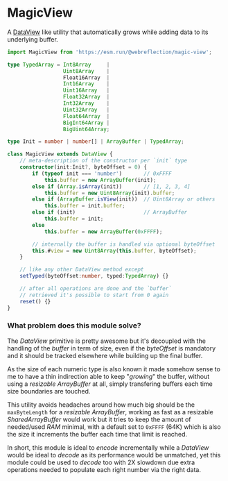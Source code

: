 # MagicView

A [DataView](https://developer.mozilla.org/en-US/docs/Web/JavaScript/Reference/Global_Objects/DataView) like utility that automatically grows while adding data to its underlying buffer.

```ts
import MagicView from 'https://esm.run/@webreflection/magic-view';

type TypedArray = Int8Array     |
                  Uint8Array    |
                  Float16Array  |
                  Int16Array    |
                  Uint16Array   |
                  Float32Array  |
                  Int32Array    |
                  Uint32Array   |
                  Float64Array  |
                  BigInt64Array |
                  BigUint64Array;

type Init = number | number[] | ArrayBuffer | TypedArray;

class MagicView extends DataView {
    // meta-description of the constructor per `init` type
    constructor(init:Init?, byteOffset = 0) {
        if (typeof init === 'number')       // 0xFFFF
            this.buffer = new ArrayBuffer(init);
        else if (Array.isArray(init))       // [1, 2, 3, 4]
            this.buffer = new Uint8Array(init).buffer;
        else if (ArrayBuffer.isView(init))  // Uint8Array or others
            this.buffer = init.buffer;
        else if (init)                      // ArrayBuffer
            this.buffer = init;
        else
            this.buffer = new ArrayBuffer(0xFFFF);

        // internally the buffer is handled via optional byteOffset
        this.#view = new Uint8Array(this.buffer, byteOffset);
    }

    // like any other DataView method except
    setTyped(byteOffset:number, typed:TypedArray) {}

    // after all operations are done and the `buffer`
    // retrieved it's possible to start from 0 again
    reset() {}
}
```

### What problem does this module solve?

The *DataView* primitive is pretty awesome but it's decoupled with the handling of the *buffer* in term of size, even if the *byteOffset* is mandatory and it should be tracked elsewhere while building up the final buffer.

As the size of each numeric type is also known it made somehow sense to me to have a thin indirection able to keep "*growing*" the buffer, without using a *resizable* *ArrayBuffer* at all, simply transfering buffers each time size boundaries are touched.

This utility avoids headaches around how much big should be the `maxByteLength` for a *resizable ArrayBuffer*, working as fast as a resizable *SharedArrayBuffer* would work but it tries to keep the amount of needed/used *RAM* minimal, with a default set to `0xFFFF` (64K) which is also the size it increments the buffer each time that limit is reached.

In short, this module is ideal to *encode* incrementally while a *DataView* would be ideal to *decode* as its performance would be unmatched, yet this module could be used to *decode* too with 2X slowdown due extra operations needed to populate each right number via the right data.
